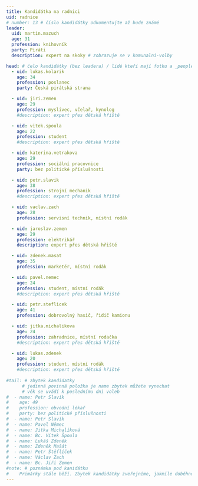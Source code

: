 ```yaml
---
title: Kandidátka na radnici
uid: radnice
# number: 13 # číslo kandidátky odkomentujte až bude známé
leader:
  uid: martin.mazuch
  age: 31
  profession: knihovník
  party: Piráti
  description: expert na skoky # zobrazuje se v komunalni-volby

head: # čelo kandidátky (bez leadera) / lidé kteří mají fotku a _people/jmeno.md
  - uid: lukas.kolarik
    age: 34
    profession: poslanec
    party: Česká pirátská strana

  - uid: jiri.zemen
    age: 29
    profession: myslivec, včelař, kynolog
    #description: expert přes dětská hřiště

  - uid: vitek.spoula
    age: 22
    profession: student
    #description: expert přes dětská hřiště

  - uid: katerina.vetrakova
    age: 29
    profession: sociální pracovnice
    party: bez politické příslušnosti

  - uid: petr.slavik
    age: 38
    profession: strojní mechanik
    #description: expert přes dětská hřiště

  - uid: vaclav.zach
    age: 28
    profession: servisní technik, místní rodák

  - uid: jaroslav.zemen
    age: 29
    profession: elektrikář
    description: expert přes dětská hřiště

  - uid: zdenek.masat
    age: 35
    profession: marketér, místní rodák

  - uid: pavel.nemec
    age: 24
    profession: student, místní rodák
    #description: expert přes dětská hřiště

  - uid: petr.steflicek
    age: 41
    profession: dobrovolný hasič, řidič kamionu

  - uid: jitka.michalikova
    age: 24
    profession: zahradnice, místní rodačka
    #description: expert přes dětská hřiště

  - uid: lukas.zdenek
    age: 20
    profession: student, místní rodák
    #description: expert přes dětská hřiště
    
#tail: # zbytek kandidatky
      # jedinná povinná položka je name zbytek můžete vynechat
      # věk se uvádí k poslednímu dni voleb
#  - name: Petr Slavík
#    age: 49
#    profession: obvodní lékař
#    party: bez politické příslušnosti
#  - name: Petr Slavík
#  - name: Pavel Němec
#  - name: Jitka Michalíková
#  - name: Bc. Vítek Špoula
#  - name: Lukáš Zdeněk
#  - name: Zdeněk Mašát
#  - name: Petr Štěflíček
#  - name: Václav Zach
#  - name: Bc. Jiří Zemen
#note: # poznámka pod kanidátku
#    Primárky stále běží. Zbytek kandidátky zveřejníme, jakmile doběhnou.
---
```

